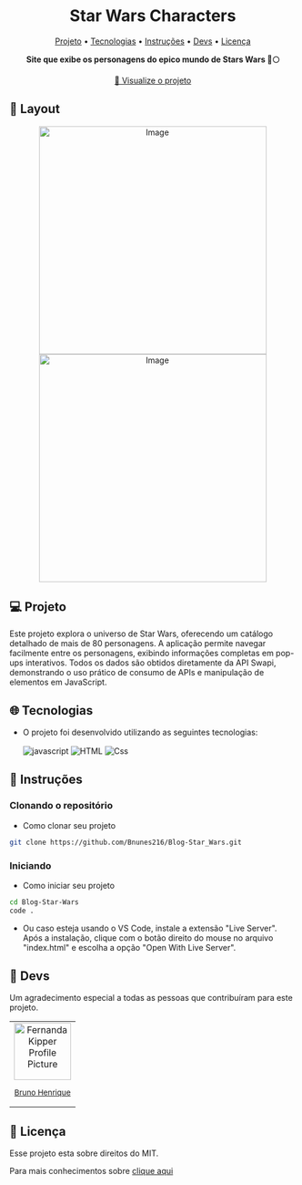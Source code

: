 <h1 align="center" style="font-weight: bold;">Star Wars Characters</h1>

<p align="center">
 <a href="#projeto">Projeto</a> • 
 <a href="#tecnologias">Tecnologias</a> • 
 <a href="#instruções">Instruções</a> •
 <a href="#devs">Devs</a> •
 <a href="#licença">Licença</a>
</p>

<p align="center">
    <b>Site que exibe os personagens do epico mundo de Stars Wars 💫🌕</b>
</p>

<p align="center">
     <a href="https://bnunes216.github.io/">📱 Visualize o projeto</a>
</p>

<h2 id="layout">🎨 Layout</h2>

<p align="center">
    <img src="https://github.com/user-attachments/assets/6581574c-6c80-4b0c-b6cc-2acbe16f75bf" alt="Image" width="400px">
    <img src="https://github.com/user-attachments/assets/2a3ff222-9e45-4e6d-8be4-f6d4771f1c91" alt="Image" width="400px">
</p>

<h2 id="projeto">💻 Projeto</h2>

Este projeto explora o universo de Star Wars, oferecendo um catálogo detalhado de mais de 80 personagens. A aplicação permite navegar facilmente entre os personagens, exibindo informações completas em pop-ups interativos. Todos os dados são obtidos diretamente da API Swapi, demonstrando o uso prático de consumo de APIs e manipulação de elementos em JavaScript. <br/>

<h2 id="tecnologias">🌐 Tecnologias</h2>

- O projeto foi desenvolvido utilizando as seguintes tecnologias: 

  <img align ="center" alt="javascript" src= "https://img.shields.io/badge/JavaScript-F7DF1E?style=for-the-badge&logo=javascript&logoColor=black" />
  <img align ="center" alt="HTML" src= "https://img.shields.io/badge/HTML5-E34F26?style=for-the-badge&logo=html5&logoColor=white" />
  <img align ="center" alt="Css" src= "https://img.shields.io/badge/CSS-239120?&style=for-the-badge&logo=css3&logoColor=white" />


<h2 id="instruções">🚀 Instruções </h2>

<h3>Clonando o repositório</h3>

- Como clonar seu projeto
```bash
git clone https://github.com/Bnunes216/Blog-Star_Wars.git
```

<h3>Iniciando</h3>

- Como iniciar seu projeto
```bash
cd Blog-Star-Wars
code .
```

- Ou caso esteja usando o VS Code, instale a extensão "Live Server". Após a instalação, clique com o botão direito do mouse no arquivo "index.html" e escolha a opção "Open With Live Server".

<h2 id="devs">🤝 Devs</h2>

Um agradecimento especial a todas as pessoas que contribuíram para este projeto.

<table>
  <tr>
    <td align="center">
      <a href="https://github.com/Bnunes216?tab=overview&from=2022-12-01&to=2022-12-31">
        <img src="https://avatars.githubusercontent.com/u/106674371?s=400&u=fca717848efb540d9755d861909f973c611995f3&v=4" width="100px;" alt="Fernanda Kipper Profile Picture"/><br>
        <sub>
          <p>Bruno Henrique</p>
        </sub>
      </a>
    </td>
  </tr>
</table>

<h2 id="licença">📝 Licença</h2>

Esse projeto esta sobre direitos do MIT.

Para mais conhecimentos sobre <a href="https://github.com/Bnunes216/Blog-Star_Wars/blob/main/LICENCE">clique aqui</a>
